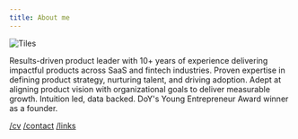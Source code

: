 ```yaml
---
title: About me
---
```


![Tiles](/img/posts/tiles.png)

Results-driven product leader with 10+ years of experience delivering impactful products across SaaS and fintech industries. Proven expertise in defining product strategy, nurturing talent, and driving adoption. Adept at aligning product vision with organizational goals to deliver measurable growth. Intuition led, data backed. DoY's Young Entrepreneur Award winner as a founder.

[/cv](https://cv.mcclowes.com/)
[/contact](mailto:contact@mcclowes.com)
[/links](https://linktr.ee/mcclowes)

<!-- ---

🛠 This site is work in progress. There's not much here at the moment! 

In the meantime:
- 💻 You can check out my [code and projects](https://github.com/mcclowes?tab=repositories)
- 📄 My full CV is [here](https://cv.mcclowes.com/)
- 📸 I got a new camera and am [using Instagram more](https://www.instagram.com/mcclowes/)
- 🏡 I recently [bought a house and am doing it up](https://www.instagram.com/welcometothegrandparade/)
- ✍️ I occasionally write about [productivity and tech](https://mcclowes.substack.com/)

See more [links and social media](https://linktr.ee/mcclowes)... -->
